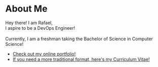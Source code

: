 # About Me
Hey there! I am Rafael,
<br>
I aspire to be a DevOps Engineer!
<br><br>
Currently, I am a freshman taking the Bachelor of Science in Computer Science!
- [Check out my online portfolio!](https://guira8965.github.io/Portfolio/)
- [If you need a more traditional format, here's my Curriculum Vitae!](https://github.com/guira8965/Portfolio/blob/e064dc5fc9c9389597706f824d93709810a61ed9/assets/Curriculum%20Vitae.pdf)
